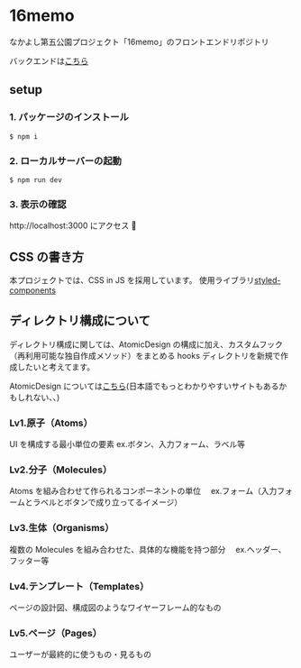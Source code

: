 # 16memo

なかよし第五公園プロジェクト「16memo」のフロントエンドリポジトリ

バックエンドは[こちら](https://github.com/pppeyo38/16memo_backend)

## setup

### 1. パッケージのインストール

```
$ npm i
```

### 2. ローカルサーバーの起動

```
$ npm run dev
```

### 3. 表示の確認

http://localhost:3000 にアクセス 🚀

## CSS の書き方

本プロジェクトでは、CSS in JS を採用しています。
使用ライブラリ[styled-components](https://styled-components.com/)

## ディレクトリ構成について

ディレクトリ構成に関しては、AtomicDesign の構成に加え、カスタムフック（再利用可能な独自作成メソッド）をまとめる hooks ディレクトリを新規で作成したいと考えてます。

AtomicDesign については[こちら](https://bradfrost.com/blog/post/atomic-web-design/)(日本語でもっとわかりやすいサイトもあるかもしれない、、)

### Lv1.原子（Atoms）

UI を構成する最小単位の要素 ex.ボタン、入力フォーム、ラベル等

### Lv2.分子（Molecules）

Atoms を組み合わせて作られるコンポーネントの単位　 ex.フォーム（入力フォームとラベルとボタンで成り立ってるイメージ）

### Lv3.生体（Organisms）

複数の Molecules を組み合わせた、具体的な機能を持つ部分　 ex.ヘッダー、フッター等

### Lv4.テンプレート（Templates）

ページの設計図、構成図のようなワイヤーフレーム的なもの

### Lv5.ページ（Pages）

ユーザーが最終的に使うもの・見るもの

